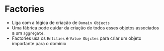 # Factories
- Liga com a lógica de criação de `Domain Objects`
- Uma fábrica pode cuidar da criação de todos esses objetos associados a um `aggregate`.
- Factories usa os `Entities` e `Value Objctes` para criar um objeto importante para o domínio
